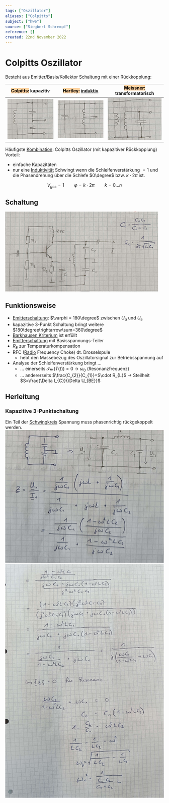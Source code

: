 ```yaml
---
tags: ["Oszillator"]
aliases: ["Colpitts"]
subject: ["hwe"]
source: ["Siegbert Schrempf"]
reference: []
created: 22nd November 2022
---
```


# Colpitts Oszillator
Besteht aus Emitter/Basis/Kollektor Schaltung mit einer Rückkopplung:

| <mark style="background: #FFB86CA6;">Colpitts:</mark> kapazitiv | <mark style="background: #FFB86CA6;">Hartley:</mark> [induktiv](Induktivit%C3%A4ten%5C) | <mark style="background: #FFB86CA6;">Meissner:</mark> transformatorisch |
| --------------------------------------------------------------- | --------------------------------------------------------------------------------- | ----------------------------------------------------------------------- |
| ![colpitts1](../assets/colpitts1.png)                            | ![Pasted image 20221128102527](../assets/Pasted%20image%2020221128102527.png)                                              | ![Pasted image 20221128102551](../assets/Pasted%20image%2020221128102551.png)                                    |

Häufigste [Kombination](../../mathe/mathe%20(5)/Kombination.md): Colpitts Oszillator (mit kapazitiver Rückkopplung)
Vorteil: 
- einfache Kapazitäten
- nur eine [Induktivität](../Induktivitäten.md)
Schwingt wenn die Schleifenverstärkung $=1$ und die Phasendrehung über die Schlefe $0\degree$ bzw. $k\cdot2\pi$ ist.

$$V_{ges}=1 \qquad \varphi = k\cdot2\pi \qquad k=0\dots n$$

## Schaltung
![colp-sch](../assets/colp-sch.png)

## Funktionsweise
- [Emitterschaltung](../Kollektorfolger.md): $\varphi = 180\degree$ zwischen $U_{a}$ und $U_{e}$
- kapazitive 3-Punkt Schaltung bringt weitere $180\degree\rightarrow\sum=360\degree$
- [Barkhausen Kriterium](Barkhausen%20Kriterium.md) ist erfüllt
- [Emitterschaltung](../Kollektorfolger.md) mit Basisspannungs-Teiler
- $R_{E}$ zur Temperaturkompensation
- RFC ([Radio](../../physik/Rundfunk.md) Frequency Choke) dt. Drosselspule
	- hebt den Massebezug des Oszillatorsignal zur Betriebsspannung auf
- Analyse der Schleifenverstärkung bringt …
	- … einerseits $\mathcal{Im}(T(f))=0$ -> $\omega_{0}$ (Resonanzfrequenz)
	- … andererseits $\frac{C_{2}}{C_{1}}=S\cdot R_{L}$ -> Steilheit $S=\frac{\Delta I_{C}}{\Delta U_{BE}}$

## Herleitung
### Kapazitive 3-Punktschaltung
Ein Teil der [Schwingkreis](../../mathe/mathe%20(4)/Schwingkreise.md) Spannung muss phasenrichtig rückgekoppelt werden.
![500](../assets/Pasted%20image%2020221128104351.png)
![Pasted image 20221128104421](../assets/Pasted%20image%2020221128104421.png)

